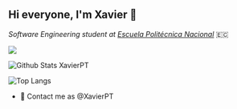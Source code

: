 ## Hi everyone, I'm Xavier 👋

*Software Engineering student at [Escuela Politécnica Nacional](https://www.epn.edu.ec)* 🇪🇨


![](https://visitor-badge.glitch.me/badge?page_id=XavierPT.XavierPT)
<br />

![Github Stats XavierPT](https://github-readme-stats.vercel.app/api?username=XavierPT&count_private=true,issues&show_icons=true&show_owner=true&theme=tokyonight)


![Top Langs](https://github-readme-stats.vercel.app/api/top-langs?username=XavierPT&layout=compact&theme=tokyonight&langs_count=10)


- 💬 Contact me as @XavierPT


